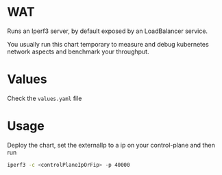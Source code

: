 # WAT

Runs an Iperf3 server, by default exposed by an LoadBalancer service.

You usually run this chart temporary to measure and debug kubernetes network aspects and benchmark your throughput.

# Values

Check the `values.yaml` file

# Usage

Deploy the chart, set the externalIp to a ip on your control-plane and then run

```bash
iperf3 -c <controlPlaneIpOrFip> -p 40000
```
